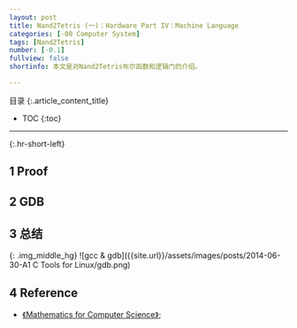 ```yaml
---
layout: post
title: Nand2Tetris (一)：Hardware Part IV：Machine Language
categories: [-00 Computer System]
tags: [Nand2Tetris]
number: [-0.1]
fullview: false
shortinfo: 本文是对Nand2Tetris布尔函数和逻辑门的介绍。

---
```

目录
{:.article_content_title}


* TOC
{:toc}

---
{:.hr-short-left}

## 1 Proof ##

## 2 GDB ##

## 3 总结 ##

{: .img_middle_hg}
![gcc & gdb]({{site.url}}/assets/images/posts/2014-06-30-A1 C Tools for Linux/gdb.png)

## 4 Reference ##

- [《Mathematics for Computer Science》](https://courses.csail.mit.edu/6.042/spring17/mcs.pdf);





